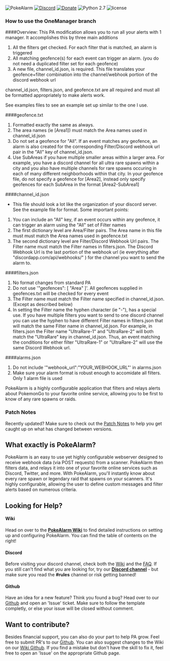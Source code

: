 ![PokeAlarm](https://raw.githubusercontent.com/wiki/PokeAlarm/PokeAlarm/images/logo.png)
[![Discord](https://discordapp.com/api/guilds/215181169761714177/widget.png?style=shield)](https://discord.gg/S2BKC7p)
[![Donate](https://img.shields.io/badge/Donate-Patron-orange.svg)](https://www.patreon.com/bePatron?u=5193416)
![Python 2.7](https://img.shields.io/badge/python-2.7-blue.svg)
![license](https://img.shields.io/github/license/PokeAlarm/PokeAlarm.svg)

### How to use the OneManager branch

####Overview:
This PA modification allows you to run all your alerts with 1 manager. It accomplishes this by three main additions
1) All the filters get checked. For each filter that is matched, an alarm is triggered
2) All matching geofence(s) for each event can trigger an alarm. (you do not need a duplicated filter set for each geofence)
3) A new file, channel_id.json, is required. This file translates your geofence+filter combination into the channel/webhook portion of the discord webhook url


channel_id.json, filters.json, and geofence.txt are all required and must all be formatted appropriately to make alerts work. 

See examples files to see an example set up similar to the one I use.

####geofence.txt

1) Formatted exactly the same as always.
2) The area names (ie [Area1]) must match the Area names used in channel_id.json
3) Do not set a geofence for "All". If an event matches any geofence, an alarm is also created for the corresponding Filter/Discord webhook url pair in the "All" key of channel_id.json.
4) Use SubAreas if you have multiple smaller areas within a larger area. For example, you have a discord channel for all ultra rare spawns within a city and you also have multiple channels for rare spawns occuring in each of many different neighborhoods within that city. In your geofence file, do not specify a geofence for [Area2], instead only specify geofences for each SubArea in the format [Area2-SubArea1]


####channel_id.json

- This file should look a lot like the organization of your discord server. See the example file for format. Some important points: 
1) You can include an "All" key, if an event occurs within any geofence, it can trigger an alarm using the "All" set of Filter names
2) The first dictionary level are Area/Filter pairs. The Area name in this file must must match the Area names used in geofence.txt
3) The second dictionary level are Filter/Discord Webhook Url pairs. The Filter name must match the Filter names in filters.json. The Discord Webhook Url is the last portion of the webhook url (ie everything after "discordapp.com/api/webhooks/" ) for the channel you want to send the alarm to.


####filters.json

1) No format changes from standard PA
2) Do not use '"geofences": [ "Area" ]'. All geofences supplied in geofences.txt will be checked for every event
3) The Filter name must match the Filter name specified in channel_id.json. (Except as described below)
4) In setting the Filter name the hyphen character (ie "-"), has a special use. If you have multiple filters you want to send to one discord channel you can use the hyphen to have different Filter names in filters.json that will match the same Filter name in channel_id.json. For example, in filters.json the Filter name "UltraRare-1" and "UltraRare-2" will both match the "UltraRare" key in channel_id.json. Thus, an event matching the conditions for either filter "UltraRare-1" or "UltraRare-2" will use the same Discord Webhook url.

####alarms.json

1) Do not include '"webhook_url":"YOUR_WEBHOOK_URL"' in alarms.json
2) Make sure your alarm format is robust enough to accomidate all filters. Only 1 alarm file is used




PokeAlarm is a highly configurable application that filters and relays alerts about PokemonGo to your favorite online service, allowing you to be first to know of any rare spawns or raids.

### Patch Notes
Recently updated? Make sure to check out the [Patch Notes](https://github.com/PokeAlarm/PokeAlarm/wiki/patch-notes) to help you get caught up on what has changed between versions.
<!--
## Help Keep PokeAlarm Alive!   
Like PokeAlarm? Consider supporting development by making a pledge through [Patron](https://www.patreon.com/bePatron?u=5193416). Developing PokeAlarm takes both time and money - and without your support PokeAlarm can't stay up to date or be able to add new features. As an added bonus, contributing to PokeAlarm will get you guaranteed support from the PokeAlarm team!
-->
## What exactly is PokeAlarm?
PokeAlarm is an easy to use yet highly configurable webserver designed to receive webhook data (via POST requests) from a scanner. PokeAlarm then filters data, and relays it into one of your favorite online services such as Discord, Twitter, and more. With PokeAlarm, you'll instantly know about every rare spawn or legendary raid that spawns on your scanners. It's highly configurable, allowing the user to define custom messages and filter alerts based on numerous criteria.

## Looking for Help?

#### Wiki
Head on over to the [**PokeAlarm Wiki**](https://github.com/PokeAlarm/PokeAlarm/wiki) to find detailed instructions on setting up and configuring PokeAlarm. You can find the table of contents on the right!

#### Discord
Before visiting your discord channel, check both the [Wiki](https://github.com/PokeAlarm/PokeAlarm/wiki) and the [FAQ](https://github.com/PokeAlarm/PokeAlarm/wiki/faq). If you still can't find what you are looking for, try our [**Discord channel**](https://discord.gg/S2BKC7p) - but make sure you read the **#rules** channel or risk getting banned!

#### Github
Have an idea for a new feature? Think you found a bug? Head over to our [Github](https://github.com/PokeAlarm/PokeAlarm/issues/new) and open an 'Issue' ticket. Make sure to follow the template completly, or else your issue will be closed without comment.

## Want to contribute?
Besides financial support, you can also do your part to help PA grow. Feel free to submit PR's to our [Github](https://github.com/PokeAlarm/PokeAlarm/issues/new). You can also suggest changes to the Wiki on our [Wiki Github](https://github.com/PokeAlarm/PokeAlarmWiki). If you find a mistake but don't have the skill to fix it, feel free to open an 'Issue' on the appropriate Github page.
